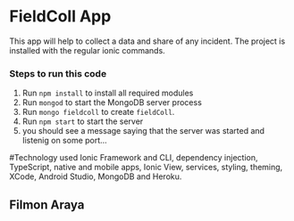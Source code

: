 

# FieldColl App
This app will help to collect a data and share of any incident.
The project is installed with the regular ionic commands.

### Steps to run this code

1. Run `npm install` to install all required modules
2. Run `mongod` to start the MongoDB server process
3. Run `mongo fieldcoll` to create `fieldColl`. 
4. Run `npm start` to start the server
5. you should see a message saying that the server was started and listenig on some port...

#Technology used
 Ionic Framework and CLI, dependency injection, TypeScript, native and mobile apps, Ionic View, services, styling, theming, XCode, Android Studio, MongoDB and Heroku. 

 ## Filmon Araya
 

